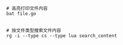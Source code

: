 



```shell

# 高亮打印文件内容
bat file.go


# 按文件类型搜索文件内容
rg -i --type cs --type lua search_content


```

